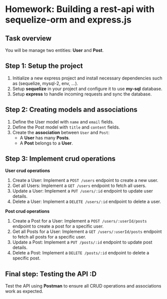 # Homework: Building a rest-api with sequelize-orm and express.js

## Task overview

You will be manage two entities: **User** and **Post**.

## Step 1: Setup the project

1. Initialize a new express project and install necessary dependencies such as (sequelize, mysql-2, env, ...).
2. Setup **sequelize** in your project and configure it to use **my-sql** database.
3. Setup **express** to handle incoming requests and sync the database.

## Step 2: Creating models and associations

1. Define the User model with `name` and `email` fields.
2. Define the Post model with `title` and `content` fields.
3. Create the **association** between `User` and `Post`:
   - A **User** has many **Posts**.
   - A **Post** belongs to a **User**.

## Step 3: Implement crud operations

**User crud operations**

1. Create a User: Implement a `POST /users` endpoint to create a new user.
2. Get all Users: Implement a `GET /users` endpoint to fetch all users.
3. Update a User: Implement a `PUT /users/:id` endpoint to update user details.
4. Delete a User: Implement a `DELETE /users/:id` endpoint to delete a user.

**Post crud operations**

1. Create a Post for a User: Implement a `POST /users/:userId/posts` endpoint to create a post for a specific user.
2. Get all Posts for a User: Implement a `GET /users/:userId/posts` endpoint to fetch all posts for a specific user.
3. Update a Post: Implement a `PUT /posts/:id` endpoint to update post details.
4. Delete a Post: Implement a `DELETE /posts/:id` endpoint to delete a specific post.

## Final step: Testing the API :D

Test the API using **Postman** to ensure all CRUD operations and associations work as expected.
 

